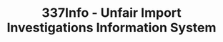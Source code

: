 ---
bigquery: https://console.cloud.google.com/bigquery?p=patents-public-data&d=usitc_investigations&page=dataset&project=sheets-management-319211
citation: US International Trade Commission 337Info Unfair Import Investigations Information
  System
contributors: US International Trade Comission
cost: None
description: US International Trade Commission 337Info Unfair Import Investigations
  Information System contains data on investigations done under Section 337. Section
  337 declares the infringement of certain statutory intellectual property rights
  and other forms of unfair competition in import trade to be unlawful practices.
  Most Section 337 investigations involve allegations of patent or registered trademark
  infringement.
documentation: FAQ and tutorial available on the site
last_edit: Mon, 04 Apr 2022 19:10:40 GMT
location: https://pubapps2.usitc.gov/337external/
maintained_by: US International Trade Comission
schema_fields: '[''actualEndDateEvidHear'', ''dateCreated'', ''complainant'', ''startDateMarkmanHearing'',
  ''investigationNo'', ''markmanHearing'', ''investigationType'', ''cafcAppeals'',
  ''patentNumber'', ''id'', ''scheduledEndDateEvidHear'', ''dateComplaintFiled'',
  ''scheduledStartDateEvidHear'', ''publication_number'', ''actualStartDateEvidHear'',
  ''ouiiParticipation'', ''endDateMarkmanHearing'', ''reportingRequirements'', ''copyrightNumbers'',
  ''gcAttorney'', ''investigationTermDate'', ''aljAssigned'', ''issueDateOtherNonFinal'',
  ''title'', ''finalDetViolation'', ''teoIdIssueDate'', ''htsNumbers'', ''teoReliefGranted'',
  ''teoIdDueDate'', ''patentNumbers'', ''finalIdOnViolationDue'', ''internalRemand'',
  ''respondent'', ''finalIdOnViolationIssue'', ''targetDate'', ''teoProceedingInvolved'',
  ''trademarkNumbers'', ''currentActiveALJ'', ''invUnfairAct'', ''lastUpdated'', ''docketNo'',
  ''finalDetNoViolation'', ''currentStatus'', ''ouiiAttorney'', ''dateOfPublicationFrNotice'']'
shortname: unfair_import_investigations
tags:
- import
- legal
- trade
timeframe: 2008-2021 (prior to 2008 downloadable as a JSON file)
title: 337Info - Unfair Import Investigations Information System
uuid: 2721f5ec-e599-4890-9265-9706719fc71e
---